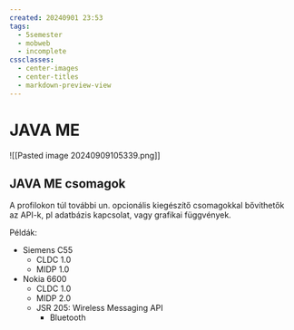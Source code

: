```yaml
---
created: 20240901 23:53
tags:
  - 5semester
  - mobweb
  - incomplete
cssclasses:
  - center-images
  - center-titles
  - markdown-preview-view
---
```


# JAVA ME

![[Pasted image 20240909105339.png]]

## JAVA ME csomagok

A profilokon túl további un. opcionális kiegészítő csomagokkal bővíthetők az API-k, pl adatbázis kapcsolat, vagy grafikai függvények.

Példák:
- Siemens C55
	- CLDC 1.0
	- MIDP 1.0
- Nokia 6600
	- CLDC 1.0
	- MIDP 2.0
	- JSR 205: Wireless Messaging API
		- Bluetooth
